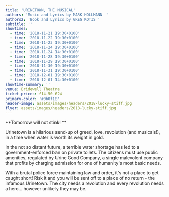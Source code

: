 ```yaml
---
title: 'URINETOWN, THE MUSICAL'
authors: 'Music and Lyrics by MARK HOLLMANN  '
authors2: 'Book and Lyrics by GREG KOTIS '
subtitle: ''
showtimes:
  - time: '2018-11-21 19:30+0100'
  - time: '2018-11-22 19:30+0100'
  - time: '2018-11-23 19:30+0100'
  - time: '2018-11-24 19:30+0100'
  - time: '2018-11-24 14:30+0100'
  - time: '2018-11-28 19:30+0100'
  - time: '2018-11-29 19:30+0100'
  - time: '2018-11-30 19:30+0100'
  - time: '2018-11-31 19:30+0100'
  - time: '2018-12-01 19:30+0100'
  - time: '2018-12-01 14:30+0100'
showtime-summary: ''
venue: Bridewell Theatre
ticket-prices: £14.50-£24
primary-color: '#0b0f18'
header-image: assets/images/headers/2018-lucky-stiff.jpg
flyer: assets/images/headers/2018-lucky-stiff.jpg
---
```

**Tomorrow will not stink!**

Urinetown is a hilarious send-up of greed, love, revolution (and musicals!), in a time when water is worth its weight in gold.

In the not so distant future, a terrible water shortage has led to a government-enforced ban on private toilets. The citizens must use public amenities, regulated by Urine Good Company, a single malevolent company that profits by charging admission for one of humanity's most basic needs.

With a brutal police force maintaining law and order, it's not a place to get caught short! Risk it and you will be sent off to a place of no return - the infamous Urinetown. The city needs a revolution and every revolution needs a hero... however unlikely they may be.
